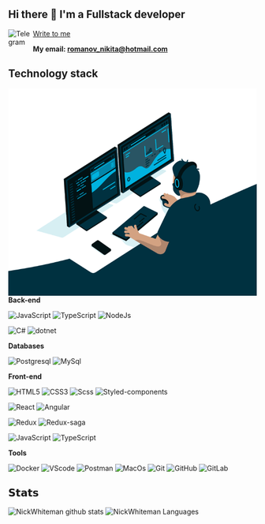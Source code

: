 ## Hi there 👋 I'm a Fullstack developer

<a href="https://t.me/nickWhiteman">
  <img align="left" alt="Telegram" width="50px"     src="https://camo.githubusercontent.com/5c1975da7d9ab735ceb71c57b6c7e48ff3e08ca4/68747470733a2f2f6564656e742e6769746875622e696f2f537570657254696e7949636f6e732f696d616765732f7376672f74656c656772616d2e737667">Write to me
</a> 
</br>


**My email: romanov_nikita@hotmail.com**
</br>


## Technology stack

<img align="right" alt="GIF" src="https://github.com/DJWOMS/DJWOMS/blob/main/code.gif?raw=true" width="600" height="420" />

**Back-end**

![JavaScript](https://img.shields.io/badge/-JavaScript-%ffffff?style=flat-square&logo=javascript&logoColor=fff&labelColor=%23F7DF1C&color=%23FFCE5A)
![TypeScript](https://img.shields.io/badge/-TypeScript-007ACC?style=flat-square&logo=typescript&logoColor=white)
![NodeJs](https://img.shields.io/badge/-NodeJS-007ACC?style=flat-square&logo=javascript&logoColor=white)

![С#](https://img.shields.io/badge/-%D0%A1Sharp-1d72b1?style=flat-square&logo=csharp)
![dotnet](https://img.shields.io/badge/-Asp.net-1d72b1?style=flat-square&logo=dotnet)



**Databases**

![Postgresql](https://img.shields.io/badge/-Postgresql-%232c3e50?style=flat-square&logo=Postgresql&logoColor=ffffff)
![MySql](https://img.shields.io/badge/-MySql-%232c3e50?style=flat-square&logo=mysql&logoColor=ffffff)

**Front-end**

![HTML5](https://img.shields.io/badge/-HTML5-%23E44D27?style=flat-square&logo=html5&logoColor=ffffff)
![CSS3](https://img.shields.io/badge/-CSS3-%231572B6?style=flat-square&logo=css3)
![Scss](https://img.shields.io/badge/-Scss-%231572B6?style=flat-square&logo=sass)
![Styled-components](https://img.shields.io/badge/-StyledComponents-%231572B6?style=flat-square&logo=styledcomponents)

![React](https://img.shields.io/badge/-React-black?style=flat-square&logo=React)
![Angular](https://img.shields.io/badge/-Angular-DD0031?style=flat-square&logo=angular&logoColor=whiter)

![Redux](https://img.shields.io/badge/-Redux-007ACC?style=flat-square&logo=redux&logoColor=white)
![Redux-saga](https://img.shields.io/badge/-ReduxSaga-007ACC?style=flat-square&logo=reduxsaga&logoColor=white)

![JavaScript](https://img.shields.io/badge/-JavaScript-%ffffff?style=flat-square&logo=javascript&logoColor=fff&labelColor=%23F7DF1C&color=%23FFCE5A)
![TypeScript](https://img.shields.io/badge/-TypeScript-007ACC?style=flat-square&logo=typescript&logoColor=white)

**Tools**

![Docker](https://img.shields.io/badge/-Docker-007ACC?style=flat-square&logo=docker&logoColor=white)
![VScode](https://img.shields.io/badge/-VScode-007ACC?style=flat-square&logo=visualstudio)
![Postman](https://img.shields.io/badge/Postman-007ACC?style=flat-square&logo=postman)
![MacOs](https://img.shields.io/badge/MacOs-black?style=flat-square&logo=apple)
![Git](https://img.shields.io/badge/-Git-black?style=flat-square&logo=git)
![GitHub](https://img.shields.io/badge/-GitHub-181717?style=flat-square&logo=github)
![GitLab](https://img.shields.io/badge/-GitLab-FCA121?style=flat-square&logo=gitlab)


## 𝗦𝘁𝗮𝘁𝘀

![NickWhiteman github stats](https://github-readme-stats.vercel.app/api?username=NickWhiteman&show_icons=true&theme=dracula&include_all_commits=true&count_private=true)
![NickWhiteman Languages](https://github-readme-stats.vercel.app/api/top-langs/?username=NickWhiteman&layout=compact&count_private=true&theme=gruvbox)

<!--
**NickWhiteman/NickWhiteman** is a ✨ _special_ ✨ repository because its `README.md` (this file) appears on your GitHub profile.
Here are some ideas to get you started:
- 🔭 I’m currently working on ...
- 🌱 I’m currently learning ...
- 👯 I’m looking to collaborate on ...
- 🤔 I’m looking for help with ...
- 💬 Ask me about ...
- 📫 How to reach me: ...
- 😄 Pronouns: ...
- ⚡ Fun fact: ...
-->
